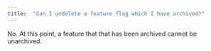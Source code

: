 ```yaml
---
title:  "Can I undelete a feature flag which I have archived?"
---
```


No. At this point, a feature that that has been archived cannot be unarchived.